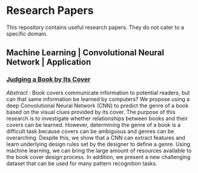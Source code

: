 # Research Papers
This repository contains useful research papers. They do not cater to a specific domain. 

## Machine Learning | Convolutional Neural Network | Application ## 
### [Judging a Book by Its Cover](https://arxiv.org/pdf/1610.09204.pdf) ### 

*Abstract* : Book covers communicate information to potential
readers, but can that same information be learned by computers?
We propose using a deep Convolutional Neural Network (CNN) to
predict the genre of a book based on the visual clues provided by
its cover. The purpose of this research is to investigate whether
relationships between books and their covers can be learned.
However, determining the genre of a book is a difficult task
because covers can be ambiguous and genres can be overarching.
Despite this, we show that a CNN can extract features and
learn underlying design rules set by the designer to define a
genre. Using machine learning, we can bring the large amount of
resources available to the book cover design process. In addition,
we present a new challenging dataset that can be used for many
pattern recognition tasks.


